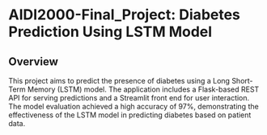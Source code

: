 # AIDI2000-Final_Project: Diabetes Prediction Using LSTM Model

## Overview
This project aims to predict the presence of diabetes using a Long Short-Term Memory (LSTM) model. The application includes a Flask-based REST API for serving predictions and a Streamlit front end for user interaction. The model evaluation achieved a high accuracy of 97%, demonstrating the effectiveness of the LSTM model in predicting diabetes based on patient data.
